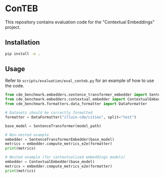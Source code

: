 # ConTEB

This repository contains evaluation code for the "Contextual Embeddings" project.

## Installation
```bash
pip install -e .
```

## Usage

Refer to `scripts/evaluation/eval_conteb.py` for an example of how to use the code.

```python
from cde_benchmark.embedders.sentence_transformer_embedder import SentenceTransformerEmbedder
from cde_benchmark.embedders.contextual_embedder import ContextualEmbedder
from cde_benchmark.formatters.data_formatter import DataFormatter

# Datasets should be correctly formatted
formatter = DataFormatter("illuin-cde/cities", split="test")

base_model = SentenceTransformer(model_path)

# Non-nested example
embedder = SentenceTransformerEmbedder(base_model)
metrics = embedder.compute_metrics_e2e(formatter)
print(metrics)

# Nested example (for contextualized embeddings models)
embedder = ContextualEmbedder(base_model)
metrics = embedder.compute_metrics_e2e(formatter)
print(metrics)
```
